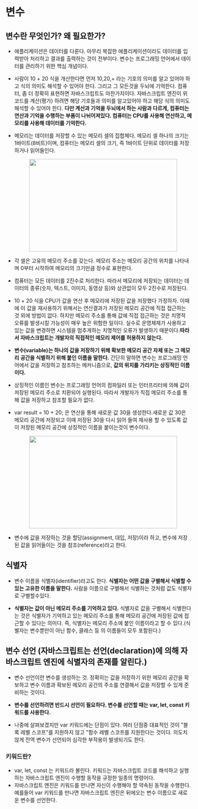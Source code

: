 # 변수

## 변수란 무엇인가? 왜 필요한가?

- 애플리케이션은 데이터를 다룬다. 아무리 복잡한 애플리케이션이라도 데이터를 입력받아 처리하고 결과를 출력하는 것이 전부이다.
  변수는 프로그래밍 언어에서 데이터를 관리하기 위한 핵심 개념이다.

- 사람이 10 + 20 식을 개산한다면 먼저 10,20,+ 라는 기호의 의미를 알고 있어야 하고 식의 의미도 해석할 수 있어야 한다.
  그리고 그 모든것을 두뇌에 기억한다. 컴퓨터, 좀 더 정확히 표현하면 자바스크립트도 마찬가지이다. 자바스크립트 엔진이 위 코드를 계산(평가)
  하려면 해당 기호들과 의미를 알고있어야 하고 해당 식의 의미도 해석할 수 있어야 한다. <strong>다만 계산과 기억을 두뇌에서 하는 사람과 다르게, 컴퓨터는
  연산과 기억을 수행하는 부품이 나뉘어져있다. 컴퓨터는 CPU를 사용해 연산하고, 메모리를 사용해 데이터를 기억한다.</strong>

- 메모리는 데이터를 저장할 수 있는 메모리 셀의 집합체다. 메모리 셀 하나의 크기는 1바이트(8비트)이며, 컴퓨터는 메모리 셀의 크기, 즉 1바이트 단위로 데이터를 저장하거나 읽어들인다.
  <center><img src="https://user-images.githubusercontent.com/82255957/226218794-15efec39-533f-48d5-89be-64f1794cc052.jpg" width="400" height="250"/></center>

- 각 셀은 고유의 메모리 주소를 갖는다. 메모리 주소는 메모리 공간의 위치를 나타내며 0부터 시작하여 메모리의 크기만큼 정수로 표현한다.

- 컴퓨터는 모든 데이터를 2진수로 처리한다. 따라서 메모리에 저장되는 데이터는 데이터의 종류(숫자, 텍스트, 이미지, 동영상 등)와 상관없이 모두 2진수로 저장된다.

- 10 + 20 식을 CPU가 값을 연산 후 메모리에 저장된 값을 저장했다 가정하자. 이때에 이 값을 재사용하기 위해서는 연산결과가 저장된 메모리 공간에 직접 접근하는 것 외에
  방법이 없다. 하지만 메모리 주소를 통해 값에 직접 접근하는 것은 치명적 오류를 발생시킬 가능성이 매우 높은 위험한 일이다. 실수로 운영체제가 사용하고 있는 값을 변경하면
  시스템을 멈추게하는 치명적인 오류가 발생하기 때문이다.<strong>따라서 자바스크립트는 개발자의 직접적인 메모리 제어를 허용하지 않는다.</strong>

- <strong>변수(variable)는 하나의 값을 저장하기 위해 확보한 메모리 공간 자체 또는 그 메모리 공간을 식별하기 위해 붙인 이름을 말한다.</strong>
  간단히 말하면 변수는 프로그래밍 언어에서 값을 저장하고 참조하는 메커니즘으로, <strong>값의 위치를 가리키는 상징적인 이름이다.</strong>

- 상징적인 이름인 변수는 프로그래밍 언어의 컴파일러 또는 인터프리터에 의해 값이 저장된 메모리 주소로 치환되어 실행된다. 따라서 개발자가 직접
  메모리 주소를 통해 값을 저장하고 참조할 필요가 없다.

- var result = 10 + 20; 은 연산을 통해 새로운 값 30을 생성한다.새로운 값 30은 메모리 공간에 저장되고 이때 저장된 30을 다시 읽어 들여 재사용 할 수 있도록 값이 저장된
  메모리 공간에 상징적인 이름을 붙이는것이 변수이다.
  <center><img src="https://user-images.githubusercontent.com/82255957/226488940-9c59399f-7887-4a09-aca8-4361ce9410ba.jpg" width="400" height="250"/></center>

- 변수에 값을 저장하는 것을 할당(assignment, 대입, 저장)이라 하고, 변수에 저장된 값을 읽어들이는 것을 참조(reference)라고 한다.

## 식별자

- 변수 이름을 식별자(identifier)라고도 한다. <strong>식별자는 어떤 값을 구별해서 식별할 수 있는 고유한 이름을 말한다.</strong> 사람을 이름으로 구별해서 식별하는 것처럼 값도
  식별자로 구별할수있다.

- <strong>식별자는 값이 아닌 메모리 주소를 기억하고 있다.</strong> 식별자로 값을 구별해서 식별한다는 것은 식별자가 기억하고 있는 메모리 주소를 통해
  메모리 공간에 저장된 값에 접근할 수 있다는 의미다. 즉, 식별자는 메모리 주소에 붙인 이름이라고 할 수 있다.(식별자는 변수뿐만이 아닌 함수, 클래스 등 의 이름들이 모두 포함된다.)

## 변수 선언 (자바스크립트는 선언(declaration)에 의해 자바스크립트 엔진에 식별자의 존재를 알린다.)

- 변수 선언이란 변수를 생성하는 것. 정확히는 값을 저장하기 위한 메모리 공간을 확보하고 변수 이름과 확보된 메모리 공간의 주소를 연결해서 값을 저장할 수 있게 준비하는 것이다.

- <strong>변수를 선언하려면 반드시 선언이 필요하다. 변수를 선언할 때는 var, let, const 키워드를 사용한다.</strong>

- 나중에 살펴보겠지만 var 키워드에는 단점이 있다. 여러 단점중 대표적인 것이 "블록 레벨 스코프"를 지원하지 않고 "함수 레벨 스코프를 지원한다는 것이다.
  의도치 않게 전역 변수가 선언되어 심각한 부작용이 발생되기도 한다.

### 키워드란?

- var, let, const 는 키워드라 불린다. 키워드는 자바스크립트 코드를 해석하고 실행하는 자바스크립트 엔진이 수행할 동작을 규정한 일종의 명령어다.
- 자바스크립트 엔진은 키워드를 만나면 자신이 수행해야 할 약속된 동작을 수행한다. 예를들어 var 키워드를 만나면 자바스크립트 엔진은 뒤에오는 변수 이름으로 새로운 변수를
  선언한다.
